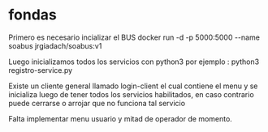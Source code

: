 # fondas

Primero es necesario incializar el BUS docker run -d -p 5000:5000 --name soabus jrgiadach/soabus:v1

Luego inicializamos todos los servicios con python3 por ejemplo : python3 registro-service.py

Existe un cliente general llamado login-client el cual contiene el menu y se inicializa luego de tener todos los servicios habilitados, en caso contrario puede cerrarse o arrojar que no funciona tal servicio

Falta implementar menu usuario y mitad de operador de momento.
